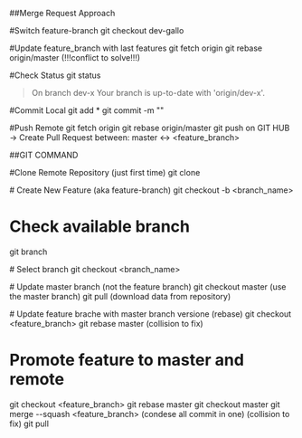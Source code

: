

##Merge Request Approach

#Switch feature-branch
git checkout dev-gallo

#Update feature_branch with last features
git fetch origin
git rebase origin/master
(!!!conflict to solve!!!)

#Check Status
git status
> On branch dev-x
> Your branch is up-to-date with 'origin/dev-x'.

#Commit Local
git add *
git commit -m "<COMMENT TO USE>"

#Push Remote
git fetch origin
git rebase origin/master
git push
on GIT HUB -> Create Pull Request between: master <-> <feature_branch> 

##GIT COMMAND

#Clone Remote Repository (just first time)
git clone <GITHUB>


# Create New Feature (aka feature-branch)
git checkout -b <branch_name>

# Check available branch
git branch

# Select branch
git checkout <branch_name>

# Update master branch (not the feature branch)
git checkout master (use the master branch)
git pull (download data from repository)

# Update feature brache with master branch versione (rebase)
git checkout <feature_branch>
git rebase master
(collision to fix)

# Promote feature to master and remote
git checkout <feature_branch>
git rebase master
git checkout master
git merge --squash <feature_branch> (condese all commit in one)
(collision to fix)
git pull



